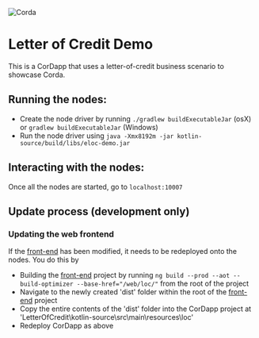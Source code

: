 ![Corda](https://www.corda.net/wp-content/uploads/2016/11/fg005_corda_b.png)

# Letter of Credit Demo

This is a CorDapp that uses a letter-of-credit business scenario to showcase Corda.

## Running the nodes:

* Create the node driver by running `./gradlew buildExecutableJar` (osX) or `gradlew buildExecutableJar` (Windows)
* Run the node driver using `java -Xmx8192m -jar kotlin-source/build/libs/eloc-demo.jar`

## Interacting with the nodes:

Once all the nodes are started, go to `localhost:10007`

## Update process (development only)

### Updating the web frontend

If the [front-end](https://github.com/corda/LetterOfCreditWeb) has been modified, it needs to be redeployed onto the nodes. You do this by

* Building the [front-end](https://github.com/corda/LetterOfCreditWeb) project by running `ng build --prod --aot --build-optimizer --base-href="/web/loc/"` from the root of the project
* Navigate to the newly created 'dist' folder within the root of the [front-end](https://github.com/corda/LetterOfCreditWeb) project
* Copy the entire contents of the 'dist' folder into the CorDapp project at 'LetterOfCredit\kotlin-source\src\main\resources\loc'
* Redeploy CorDapp as above
